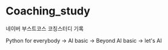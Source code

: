 # Coaching_study

네이버 부스트코스 코칭스터디 기록

Python for everybody -> AI basic -> Beyond AI basic -> let's AI
